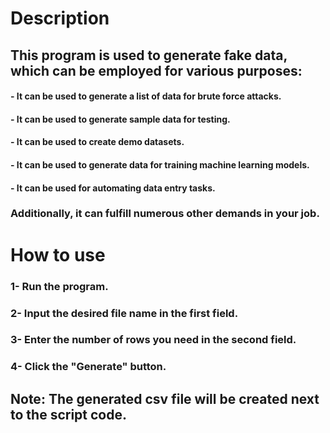 # Description
## This program is used to generate fake data, which can be employed for various purposes:
#### - It can be used to generate a list of data for brute force attacks.
#### - It can be used to generate sample data for testing.
#### - It can be used to create demo datasets.
#### - It can be used to generate data for training machine learning models.
#### - It can be used for automating data entry tasks.
### Additionally, it can fulfill numerous other demands in your job.

# How to use
### 1- Run the program.
### 2- Input the desired file name in the first field.
### 3- Enter the number of rows you need in the second field.
### 4- Click the "Generate" button.
## **Note:** The generated csv file will be created next to the script code.
